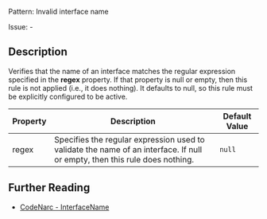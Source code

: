 Pattern: Invalid interface name

Issue: -

## Description

Verifies that the name of an interface matches the regular expression specified in the **regex** property. If that property is null or empty, then this rule is not applied (i.e., it does nothing). It defaults to null, so this rule must be explicitly configured to be active.

| **Property** | **Description**                                                                                                            | **Default Value** |
| --- | --- | --- |
| regex        | Specifies the regular expression used to validate the name of an interface. If null or empty, then this rule does nothing. | `null`            |

## Further Reading

* [CodeNarc - InterfaceName](http://codenarc.sourceforge.net/codenarc-rules-naming.html#InterfaceName)